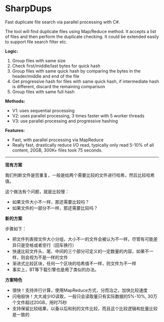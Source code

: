 # SharpDups
Fast duplicate file search via parallel processing with C#.

The tool will find duplicate files using Map/Reduce method. It accepts a list of files and then perform the duplicate checking. It could be extended easily to support file search filter etc.


**Logic:**

1. Group files with same size
2. Check first/middle/last bytes for quick hash
3. Group files with same quick hash by comparing the bytes in the header/middle and end of the file
4. Get progressive hash for files with same quick hash, if intermediate hash is different, discard the remaining comparison
5. Group files with same full hash


**Methods:**

 - V1: uses sequential processing
 - V2: uses parallel processing, 3 times faster with 5 worker threads
 - V3: use parallel processing and progressive hashing

**Features:**
 - Fast, with parallel processing via MapReduce
 - Really fast, drastically reduce I/O read, typically only read 5-10% of all content, 20GB, 300K+ files took 75 seconds.

--------------------------

**现有方案**

我们判断文件是否重复，一般是给两个需要比较的文件进行哈希，然后比较哈希值。

这个做法有个问题，就是比较慢：
 - 如果文件大小不一样，那还需要比较吗？
 - 如果文件的一部分不一样，那还需要比较吗？

**新的方案**

步骤如下：
 - 把文件列表按文件大小分组，大小不一的文件会被认为不一样，尽管有可能差异只是空格或者空行（回车换行）
 - 快速比较文件头、尾、中间的三个部分可定义的一定数量的内容，如果不一样，则会视为不是一样的文件
 - 渐进式比较区块，任何一个区块的哈希值不一样，则文件为不一样
 - 事实上，BT等下载引擎也是用了类似的办法。

**方案特色**
 - 很快！支持并行计算，使用MapReduce方式，分而治之，加快比较速度
 - 闪电般快！大大减少IO读取，一般只会读取量只有实际数据的5%-10%, 30万个文件超过20GB，用时75秒
 - 支持保留比较结果，以备以后和别的文件比较，而且这个比较逻辑和批量比较是一致的
